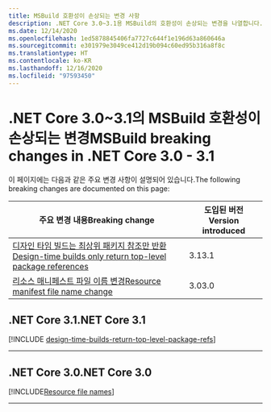 ```yaml
---
title: MSBuild 호환성이 손상되는 변경 사항
description: .NET Core 3.0~3.1용 MSBuild의 호환성이 손상되는 변경을 나열합니다.
ms.date: 12/14/2020
ms.openlocfilehash: 1ed5878845406fa7727c644f1e196d63a860646a
ms.sourcegitcommit: e301979e3049ce412d19b094c60ed95b316a8f8c
ms.translationtype: HT
ms.contentlocale: ko-KR
ms.lasthandoff: 12/16/2020
ms.locfileid: "97593450"
---
```

# <a name="msbuild-breaking-changes-in-net-core-30---31"></a><span data-ttu-id="1a6e1-103">.NET Core 3.0~3.1의 MSBuild 호환성이 손상되는 변경</span><span class="sxs-lookup"><span data-stu-id="1a6e1-103">MSBuild breaking changes in .NET Core 3.0 - 3.1</span></span>

<span data-ttu-id="1a6e1-104">이 페이지에는 다음과 같은 주요 변경 사항이 설명되어 있습니다.</span><span class="sxs-lookup"><span data-stu-id="1a6e1-104">The following breaking changes are documented on this page:</span></span>

| <span data-ttu-id="1a6e1-105">주요 변경 내용</span><span class="sxs-lookup"><span data-stu-id="1a6e1-105">Breaking change</span></span> | <span data-ttu-id="1a6e1-106">도입된 버전</span><span class="sxs-lookup"><span data-stu-id="1a6e1-106">Version introduced</span></span> |
| - | - |
| [<span data-ttu-id="1a6e1-107">디자인 타임 빌드는 최상위 패키지 참조만 반환</span><span class="sxs-lookup"><span data-stu-id="1a6e1-107">Design-time builds only return top-level package references</span></span>](#design-time-builds-only-return-top-level-package-references) | <span data-ttu-id="1a6e1-108">3.1</span><span class="sxs-lookup"><span data-stu-id="1a6e1-108">3.1</span></span> |
| [<span data-ttu-id="1a6e1-109">리소스 매니페스트 파일 이름 변경</span><span class="sxs-lookup"><span data-stu-id="1a6e1-109">Resource manifest file name change</span></span>](#resource-manifest-file-name-change) | <span data-ttu-id="1a6e1-110">3.0</span><span class="sxs-lookup"><span data-stu-id="1a6e1-110">3.0</span></span> |

## <a name="net-core-31"></a><span data-ttu-id="1a6e1-111">.NET Core 3.1</span><span class="sxs-lookup"><span data-stu-id="1a6e1-111">.NET Core 3.1</span></span>

[!INCLUDE [design-time-builds-return-top-level-package-refs](../../../includes/core-changes/msbuild/3.1/design-time-builds-return-top-level-package-refs.md)]

***

## <a name="net-core-30"></a><span data-ttu-id="1a6e1-112">.NET Core 3.0</span><span class="sxs-lookup"><span data-stu-id="1a6e1-112">.NET Core 3.0</span></span>

[!INCLUDE[Resource file names](~/includes/core-changes/msbuild/3.0/resource-manifest-name.md)]

***
